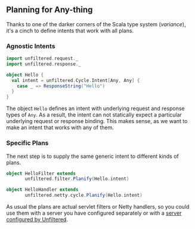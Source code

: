 Planning for Any-thing
----------------------

Thanks to one of the darker corners of the Scala type system
(*variance*), it's a cinch to define intents that work with all plans.

### Agnostic Intents

```scala
import unfiltered.request._
import unfiltered.response._

object Hello {
  val intent = unfiltered.Cycle.Intent[Any, Any] {
    case _ => ResponseString("Hello")
  }
}
```

The object `Hello` defines an intent with underlying request
and response types of `Any`. As a result, the intent can not
statically expect a particular underlying request or response
binding. This makes sense, as we want to make an intent that
works with any of them.

### Specific Plans

The next step is to supply the same generic intent to different kinds
of plans.

```scala
object HelloFilter extends
       unfiltered.filter.Planify(Hello.intent)

object HelloHandler extends
       unfiltered.netty.cycle.Planify(Hello.intent)
```

As usual the plans are actual servlet filters or Netty handlers, so
you could use them with a server you have configured separately or
with a [server configured by Unfiltered][servers].

[servers]: Bindings+and+Servers.html

